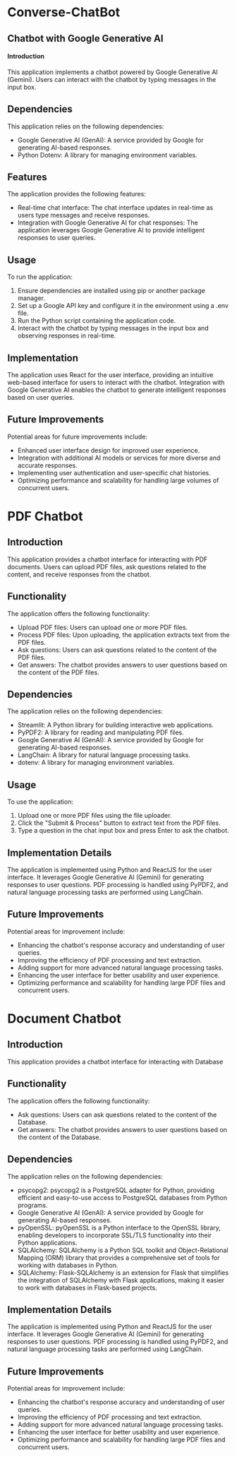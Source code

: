 # Converse-ChatBot
<documentation>
    <metadata>
        <h2>Chatbot with Google Generative AI</h2>
    </metadata>
    <content>
        <section>
            <h4>Introduction</h4>
            <content>
                <p>This application implements a chatbot powered by Google Generative AI (Gemini). Users can interact with the chatbot by typing messages in the input box.</p>
            </content>
        </section>
        <section>
            <h2>Dependencies</h2>
            <content>
                <p>This application relies on the following dependencies:</p>
                <ul>
                    <li>Google Generative AI (GenAI): A service provided by Google for generating AI-based responses.</li>
                    <li>Python Dotenv: A library for managing environment variables.</li>
                </ul>
            </content>
        </section>
        <section>
            <h2>Features</h2>
            <content>
                <p>The application provides the following features:</p>
                <ul>
                    <li>Real-time chat interface: The chat interface updates in real-time as users type messages and receive responses.</li>
                    <li>Integration with Google Generative AI for chat responses: The application leverages Google Generative AI to provide intelligent responses to user queries.</li>
                </ul>
            </content>
        </section>
        <section>
            <h2>Usage</h2>
            <content>
                <p>To run the application:</p>
                <ol>
                    <li>Ensure dependencies are installed using pip or another package manager.</li>
                    <li>Set up a Google API key and configure it in the environment using a .env file.</li>
                    <li>Run the Python script containing the application code.</li>
                    <li>Interact with the chatbot by typing messages in the input box and observing responses in real-time.</li>
                </ol>
            </content>
        </section>
        <section>
            <h2>Implementation</h2>
            <content>
                <p>The application uses React for the user interface, providing an intuitive web-based interface for users to interact with the chatbot. Integration with Google Generative AI enables the chatbot to generate intelligent responses based on user queries.</p>
            </content>
        </section>
        <section>
            <h2>Future Improvements</h2>
            <content>
                <p>Potential areas for future improvements include:</p>
                <ul>
                    <li>Enhanced user interface design for improved user experience.</li>
                    <li>Integration with additional AI models or services for more diverse and accurate responses.</li>
                    <li>Implementing user authentication and user-specific chat histories.</li>
                    <li>Optimizing performance and scalability for handling large volumes of concurrent users.</li>
                </ul>
            </content>
        </section>
    </content>
</documentation>
<documentation>
    <metadata>
        <h1>PDF Chatbot</h1>
    </metadata>
    <content>
        <section>
            <h2>Introduction</h2>
            <p>This application provides a chatbot interface for interacting with PDF documents. Users can upload PDF files, ask questions related to the content, and receive responses from the chatbot.</p>
        </section>
        <section>
            <h2>Functionality</h2>
            <p>The application offers the following functionality:</p>
            <ul>
                <li>Upload PDF files: Users can upload one or more PDF files.</li>
                <li>Process PDF files: Upon uploading, the application extracts text from the PDF files.</li>
                <li>Ask questions: Users can ask questions related to the content of the PDF files.</li>
                <li>Get answers: The chatbot provides answers to user questions based on the content of the PDF files.</li>
            </ul>
        </section>
        <section>
            <h2>Dependencies</h2>
            <p>The application relies on the following dependencies:</p>
            <ul>
                <li>Streamlit: A Python library for building interactive web applications.</li>
                <li>PyPDF2: A library for reading and manipulating PDF files.</li>
                <li>Google Generative AI (GenAI): A service provided by Google for generating AI-based responses.</li>
                <li>LangChain: A library for natural language processing tasks.</li>
                <li>dotenv: A library for managing environment variables.</li>
            </ul>
        </section>
        <section>
            <h2>Usage</h2>
            <p>To use the application:</p>
            <ol>
                <li>Upload one or more PDF files using the file uploader.</li>
                <li>Click the "Submit & Process" button to extract text from the PDF files.</li>
                <li>Type a question in the chat input box and press Enter to ask the chatbot.</li>
            </ol>
        </section>
        <section>
            <h2>Implementation Details</h2>
            <p>The application is implemented using Python and ReactJS for the user interface. It leverages Google Generative AI (Gemini) for generating responses to user questions. PDF processing is handled using PyPDF2, and natural language processing tasks are performed using LangChain.</p>
        </section>
        <section>
            <h2>Future Improvements</h2>
            <p>Potential areas for improvement include:</p>
            <ul>
                <li>Enhancing the chatbot's response accuracy and understanding of user queries.</li>
                <li>Improving the efficiency of PDF processing and text extraction.</li>
                <li>Adding support for more advanced natural language processing tasks.</li>
                <li>Enhancing the user interface for better usability and user experience.</li>
                <li>Optimizing performance and scalability for handling large PDF files and concurrent users.</li>
            </ul>
        </section>
    </content>
</documentation>
<documentation>
    <metadata>
        <h1>Document Chatbot</h1>
    </metadata>
    <content>
        <section>
            <h2>Introduction</h2>
            <p>This application provides a chatbot interface for interacting with Database</p>
        </section>
        <section>
            <h2>Functionality</h2>
            <p>The application offers the following functionality:</p>
            <ul>
                <li>Ask questions: Users can ask questions related to the content of the Database.</li>
                <li>Get answers: The chatbot provides answers to user questions based on the content of the Database.</li>
            </ul>
        </section>
        <section>
            <h2>Dependencies</h2>
            <p>The application relies on the following dependencies:</p>
            <ul>
                <li>psycopg2: psycopg2 is a PostgreSQL adapter for Python, providing efficient and easy-to-use access to PostgreSQL databases from Python programs.</li>
                <li>Google Generative AI (GenAI): A service provided by Google for generating AI-based responses.</li>
                <li>pyOpenSSL: pyOpenSSL is a Python interface to the OpenSSL library, enabling developers to incorporate SSL/TLS functionality into their Python applications.</li>
                <li>SQLAlchemy: SQLAlchemy is a Python SQL toolkit and Object-Relational Mapping (ORM) library that provides a comprehensive set of tools for working with databases in Python.</li>
                <li>SQLAlchemy:  Flask-SQLAlchemy is an extension for Flask that simplifies the integration of SQLAlchemy with Flask applications, making it easier to work with databases in Flask-based projects.</li>
            </ul>
        </section>
        <section>
            <h2>Implementation Details</h2>
            <p>The application is implemented using Python and ReactJS for the user interface. It leverages Google Generative AI (Gemini) for generating responses to user questions. PDF processing is handled using PyPDF2, and natural language processing tasks are performed using LangChain.</p>
        </section>
        <section>
            <h2>Future Improvements</h2>
            <p>Potential areas for improvement include:</p>
            <ul>
                <li>Enhancing the chatbot's response accuracy and understanding of user queries.</li>
                <li>Improving the efficiency of PDF processing and text extraction.</li>
                <li>Adding support for more advanced natural language processing tasks.</li>
                <li>Enhancing the user interface for better usability and user experience.</li>
                <li>Optimizing performance and scalability for handling large PDF files and concurrent users.</li>
            </ul>
        </section>
    </content>
</documentation>


